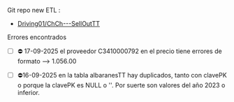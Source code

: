 Git repo new ETL : 
- [Driving01/ChCh---SellOutTT](https://github.com/Driving01/ChCh---SellOutTT)

Errores encontrados

- [ ] ⛔ 17-09-2025 el proveedor C3410000792 en el precio tiene errores de formato --> 1.056.00
- [ ] ⛔16-09-2025 en la tabla albaranesTT hay duplicados, tanto con clavePK o porque la clavePK es NULL o ''. Por suerte son valores del año 2023 o inferior.

